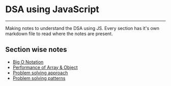 # DSA using JavaScript
---

Making notes to understand the DSA using JS.
Every section has it's own markdown file to read where the notes are present.

## Section wise notes

- [Big O Notation](./01%20-%20Big%20O%20Notation/big-O-notation.md)
- [Performance of Array & Object](./02%20-%20Performance%20of%20Array%20and%20Object/performance.md)
- [Problem solving approach](./03%20-%20Problem%20Solving%20Approach/01-info.md)
- [Problem solving patterns](./04%20-%20Problem%20Solving%20Patterns/patterns.md)
